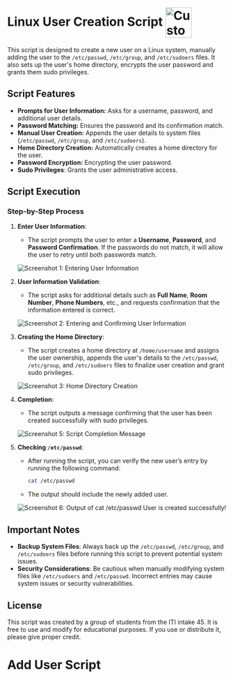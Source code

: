 
# Linux User Creation Script <img src="README_Pic/logo-linux.png" alt="Custom Icon" width="60" height="70" align="center"/>

This script is designed to create a new user on a Linux system, manually adding the user to the `/etc/passwd`, `/etc/group`, and `/etc/sudoers` files. It also sets up the user's home directory, encrypts the user password and grants them sudo privileges.

## Script Features
- **Prompts for User Information:** Asks for a username, password, and additional user details.
- **Password Matching:** Ensures the password and its confirmation match.
- **Manual User Creation:** Appends the user details to system files (`/etc/passwd`, `/etc/group`, and `/etc/sudoers`).
- **Home Directory Creation:** Automatically creates a home directory for the user.
- **Password Encryption:**
Encrypting the user password.
- **Sudo Privileges**: Grants the user administrative access.

## Script Execution

### Step-by-Step Process

1. **Enter User Information**:
   - The script prompts the user to enter a **Username**, **Password**, and **Password Confirmation**. If the passwords do not match, it will allow the user to retry until both passwords match.

   ![Screenshot 1: Entering User Information](README_Pic/Screen1.png)

2. **User Information Validation**:
   - The script asks for additional details such as **Full Name**, **Room Number**, **Phone Numbers**, etc., and requests confirmation that the information entered is correct.

   ![Screenshot 2: Entering and Confirming User Information](README_Pic/Screen2.png)

3. **Creating the Home Directory**:
   - The script creates a home directory at `/home/username` and assigns the user ownership, appends the user's details to the `/etc/passwd`, `/etc/group`, and `/etc/sudoers` files to finalize user creation and grant sudo privileges.

   ![Screenshot 3: Home Directory Creation](README_Pic/Screen3.png)

4. **Completion**:
   - The script outputs a message confirming that the user has been created successfully with sudo privileges.

   ![Screenshot 5: Script Completion Message](README_Pic/Screen4.png)

5. **Checking `/etc/passwd`**:
   - After running the script, you can verify the new user’s entry by running the following command:
     ```bash
     cat /etc/passwd
     ```
   - The output should include the newly added user.

   ![Screenshot 6: Output of cat /etc/passwd](README_Pic/Screen5.png)
   User is created successfully!

## Important Notes
- **Backup System Files**: Always back up the `/etc/passwd`, `/etc/group`, and `/etc/sudoers` files before running this script to prevent potential system issues.
- **Security Considerations**: Be cautious when manually modifying system files like `/etc/sudoers` and `/etc/passwd`. Incorrect entries may cause system issues or security vulnerabilities.

## License
This script was created by a group of students from the ITI intake 45. It is free to use and modify for educational purposes. If you use or distribute it, please give proper credit.
 
# Add User Script

